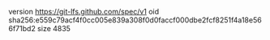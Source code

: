 version https://git-lfs.github.com/spec/v1
oid sha256:e559c79acf4f0cc005e839a308f0d0faccf000dbe2fcf8251f4a18e566f71bd2
size 4835
